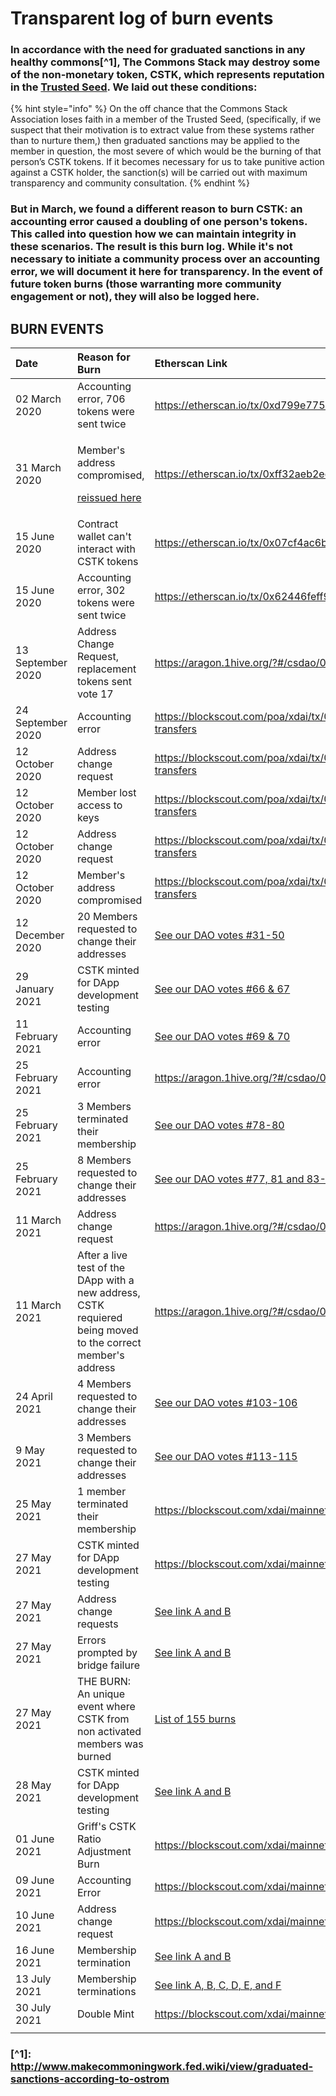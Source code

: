 # Transparent log of burn events

### In accordance with the need for graduated sanctions in any healthy commons\[^1\], The Commons Stack may destroy some of the non-monetary token, CSTK, which represents reputation in the [Trusted Seed](https://medium.com/commonsstack/the-trusted-seed-of-the-commons-stack-13d7e37f2de). We laid out these conditions:

{% hint style="info" %}
On the off chance that the Commons Stack Association loses faith in a member of the Trusted Seed, \(specifically, if we suspect that their motivation is to extract value from these systems rather than to nurture them,\) then graduated sanctions may be applied to the member in question, the most severe of which would be the burning of that person’s CSTK tokens. If it becomes necessary for us to take punitive action against a CSTK holder, the sanction\(s\) will be carried out with maximum transparency and community consultation.
{% endhint %}

### But in March, we found a different reason to burn CSTK: an accounting error caused a doubling of one person's tokens. This called into question how we can maintain integrity in these scenarios. The result is this burn log. While it's not necessary to initiate a community process over an accounting error, we will document it here for transparency. In the event of future token burns \(those warranting more community engagement or not\), they will also be logged here.

## BURN EVENTS

<table>
  <thead>
    <tr>
      <th style="text-align:left">Date</th>
      <th style="text-align:left">Reason for Burn</th>
      <th style="text-align:left">Etherscan Link</th>
    </tr>
  </thead>
  <tbody>
    <tr>
      <td style="text-align:left">02 March 2020</td>
      <td style="text-align:left">Accounting error, 706 tokens were sent twice</td>
      <td style="text-align:left"><a href="https://etherscan.io/tx/0xd799e7750f067942e2227e0ac17df00eedf9cbbf9cae7fbc96157a5649122e83">https://etherscan.io/tx/0xd799e7750f067942e2227e0ac17df00eedf9cbbf9cae7fbc96157a5649122e83</a>
      </td>
    </tr>
    <tr>
      <td style="text-align:left">31 March 2020</td>
      <td style="text-align:left">
        <p>Member&apos;s address compromised,</p>
        <p><a href="https://etherscan.io/tx/0x92d8ec2d3c1110c7b9f075489e6b9d0d67bd9d42c39f670207643e9a128359ff">reissued here</a>
        </p>
      </td>
      <td style="text-align:left"><a href="https://etherscan.io/tx/0xff32aeb2ec312ce17e1b4b8029b30ef7fb8c428f519b7be26cc3660ef44eb3ec">https://etherscan.io/tx/0xff32aeb2ec312ce17e1b4b8029b30ef7fb8c428f519b7be26cc3660ef44eb3ec</a>
      </td>
    </tr>
    <tr>
      <td style="text-align:left">15 June 2020</td>
      <td style="text-align:left">Contract wallet can&apos;t interact with CSTK tokens</td>
      <td style="text-align:left"><a href="https://etherscan.io/tx/0x07cf4ac6bba6a3b119d20bb396de06e5c64ccc6f19ae6a403ab964e2778df105">https://etherscan.io/tx/0x07cf4ac6bba6a3b119d20bb396de06e5c64ccc6f19ae6a403ab964e2778df105</a>
      </td>
    </tr>
    <tr>
      <td style="text-align:left">15 June 2020</td>
      <td style="text-align:left">Accounting error, 302 tokens were sent twice</td>
      <td style="text-align:left"><a href="https://etherscan.io/tx/0x62446feff99bbf28a5d75a4890166fdbe749876e81cfe9907082c0d87f1bfc5c">https://etherscan.io/tx/0x62446feff99bbf28a5d75a4890166fdbe749876e81cfe9907082c0d87f1bfc5c</a>
      </td>
    </tr>
    <tr>
      <td style="text-align:left">13 September 2020</td>
      <td style="text-align:left">Address Change Request, replacement tokens sent vote 17</td>
      <td style="text-align:left"><a href="https://aragon.1hive.org/?#/csdao/0xaa89fb730a83146cbf06661fd436e7445b4d0232/vote/16/">https://aragon.1hive.org/?#/csdao/0xaa89fb730a83146cbf06661fd436e7445b4d0232/vote/16/</a>
      </td>
    </tr>
    <tr>
      <td style="text-align:left">24 September 2020</td>
      <td style="text-align:left">Accounting error</td>
      <td style="text-align:left"><a href="https://blockscout.com/poa/xdai/tx/0x542bb62f7e607ba046d14bf177260d465ca176fa914f2df907333ea68e630df2/token-transfers">https://blockscout.com/poa/xdai/tx/0x542bb62f7e607ba046d14bf177260d465ca176fa914f2df907333ea68e630df2/token-transfers</a>
      <td>
    </tr>
    <tr>
      <td style="text-align:left">12 October 2020</td>
      <td style="text-align:left">Address change request</td>
       <td style="text-align:left"><a href="https://blockscout.com/poa/xdai/tx/0x6cfe7e4a1c8f9cbef257e390ab4f83caa119abc53d5547c8620eff69f5f476d0/token-transfers">https://blockscout.com/poa/xdai/tx/0x6cfe7e4a1c8f9cbef257e390ab4f83caa119abc53d5547c8620eff69f5f476d0/token-transfers</a>
      <td>
    </tr>
     <tr>
      <td style="text-align:left">12 October 2020</td>
      <td style="text-align:left">Member lost access to keys</td>
       <td style="text-align:left"><a href="https://blockscout.com/poa/xdai/tx/0x2933fa4c9695e96ba8da65222c8c727127da157fc62a8653b5896ccfc078db0c/token-transfers">https://blockscout.com/poa/xdai/tx/0x2933fa4c9695e96ba8da65222c8c727127da157fc62a8653b5896ccfc078db0c/token-transfers</a>
      <td>
    </tr>
     <tr>
      <td style="text-align:left">12 October 2020</td>
      <td style="text-align:left">Address change request</td>
       <td style="text-align:left"><a href="https://blockscout.com/poa/xdai/tx/0xea7d956a88bcb45945c2065d8a6326f9da7604f09599b827171b47263d4bbe87/token-transfers">https://blockscout.com/poa/xdai/tx/0xea7d956a88bcb45945c2065d8a6326f9da7604f09599b827171b47263d4bbe87/token-transfers</a>
      <td>
    </tr>
     <tr>
      <td style="text-align:left">12 October 2020</td>
      <td style="text-align:left">Member's address compromised</td>
       <td style="text-align:left"><a href="https://blockscout.com/poa/xdai/tx/0x271bc320d0def0ae10db296a69616171a6b48808c096faeef3ecd5680723d918/token-transfers">https://blockscout.com/poa/xdai/tx/0x271bc320d0def0ae10db296a69616171a6b48808c096faeef3ecd5680723d918/token-transfers</a>
      <td>
    </tr>
     <tr>
      <td style="text-align:left">12 December 2020</td>
      <td style="text-align:left">20 Members requested to change their addresses</td>
      <td style="text-align:left"><a href="https://aragon.1hive.org/?#/csdao/0xaa89fb730a83146cbf06661fd436e7445b4d0232">See our DAO votes #31-50</a>
      <td>
    </tr>
    <tr>
      <td style="text-align:left">29 January 2021</td>
      <td style="text-align:left">CSTK minted for DApp development testing</td>
      <td style="text-align:left"><a href="https://aragon.1hive.org/?#/csdao/0xaa89fb730a83146cbf06661fd436e7445b4d0232/vote/">See our DAO votes #66 & 67</a>
      <td>
    </tr>
    <tr>
      <td style="text-align:left">11 February 2021</td>
      <td style="text-align:left">Accounting error</td>
      <td style="text-align:left"><a href="https://aragon.1hive.org/?#/csdao/0xaa89fb730a83146cbf06661fd436e7445b4d0232/vote/">See our DAO votes #69 & 70</a>
      <td>
    </tr>
    <tr>
      <td style="text-align:left">25 February 2021</td>
      <td style="text-align:left">Accounting error</td>
      <td style="text-align:left"><a href="https://aragon.1hive.org/?#/csdao/0xaa89fb730a83146cbf06661fd436e7445b4d0232/vote/82/">https://aragon.1hive.org/?#/csdao/0xaa89fb730a83146cbf06661fd436e7445b4d0232/vote/82/</a>
      <td>
    </tr>
    <tr>
      <td style="text-align:left">25 February 2021</td>
      <td style="text-align:left">3 Members terminated their membership</td>
      <td style="text-align:left"><a href="https://aragon.1hive.org/?#/csdao/0xaa89fb730a83146cbf06661fd436e7445b4d0232/vote/">See our DAO votes #78-80</a>
      <td>
    </tr>
    <tr>
      <td style="text-align:left">25 February 2021</td>
      <td style="text-align:left">8 Members requested to change their addresses</td>
      <td style="text-align:left"><a href="https://aragon.1hive.org/?#/csdao/0xaa89fb730a83146cbf06661fd436e7445b4d0232/vote/">See our DAO votes #77, 81 and 83-88</a>
      <td>
    </tr>
    <tr>
      <td style="text-align:left">11 March 2021</td>
      <td style="text-align:left">Address change request</td>
      <td style="text-align:left"><a href="https://aragon.1hive.org/?#/csdao/0xaa89fb730a83146cbf06661fd436e7445b4d0232/vote/93/">https://aragon.1hive.org/?#/csdao/0xaa89fb730a83146cbf06661fd436e7445b4d0232/vote/93/</a>
      <td>
    </tr>
    <tr>
      <td style="text-align:left">11 March 2021</td>
      <td style="text-align:left">After a live test of the DApp with a new address, CSTK requiered being moved to the correct member's address</td>
      <td style="text-align:left"><a href="https://aragon.1hive.org/?#/csdao/0xaa89fb730a83146cbf06661fd436e7445b4d0232/vote/94/">https://aragon.1hive.org/?#/csdao/0xaa89fb730a83146cbf06661fd436e7445b4d0232/vote/94/</a>
      <td>
    </tr>
    <tr>
      <td style="text-align:left">24 April 2021</td>
      <td style="text-align:left">4 Members requested to change their addresses</td>
      <td style="text-align:left"><a href="https://aragon.1hive.org/?#/csdao/0xaa89fb730a83146cbf06661fd436e7445b4d0232/vote/">See our DAO votes #103-106</a>
      <td>
    </tr>
    <tr>
      <td style="text-align:left">9 May 2021</td>
      <td style="text-align:left">3 Members requested to change their addresses</td>
      <td style="text-align:left"><a href="https://aragon.1hive.org/?#/csdao/0xaa89fb730a83146cbf06661fd436e7445b4d0232/vote/">See our DAO votes #113-115</a>
      <td>
    </tr>
    <tr>
      <td style="text-align:left">25 May 2021</td>
      <td style="text-align:left">1 member terminated their membership</td>
      <td style="text-align:left"><a href="https://blockscout.com/xdai/mainnet/tx/0xbaecb568a6c0baed21a20d204868c924a009fac2e984526643ca47407c3f5ed4">https://blockscout.com/xdai/mainnet/tx/0xbaecb568a6c0baed21a20d204868c924a009fac2e984526643ca47407c3f5ed4</a>
      <td>
    </tr>
    <tr>
      <td style="text-align:left">27 May 2021</td>
      <td style="text-align:left">CSTK minted for DApp development testing</td>
      <td style="text-align:left"><a href="https://blockscout.com/xdai/mainnet/tx/0xb717eb70813dd66eaeb26ecfcb81070e5acfb3f8648839abd1d824ae8fb3b79e">https://blockscout.com/xdai/mainnet/tx/0xb717eb70813dd66eaeb26ecfcb81070e5acfb3f8648839abd1d824ae8fb3b79e</a>
      <td>
    </tr>
    <tr>
      <td style="text-align:left">27 May 2021</td>
      <td style="text-align:left">Address change requests</td>
      <td style="text-align:left"><a href="https://blockscout.com/xdai/mainnet/tx/0x8dc852f46d63854f56073272d5ca492702771b203e4763796fc850f10f259cfd">See link A</a><a href="https://blockscout.com/xdai/mainnet/tx/0xec243fe464010fe39b6f722bea58bb8e01fb68b0b78d2d220cfeb9d5151dffd9"> and B</a>
      <td>
    </tr>
    <tr>
      <td style="text-align:left">27 May 2021</td>
      <td style="text-align:left">Errors prompted by bridge failure</td>
      <td style="text-align:left"><a href="https://blockscout.com/xdai/mainnet/tx/0x45b1637b06e0176422bc121ea17fb4b1a6bf5615713427afd39ac4418e29d207">See link A</a><a href="https://blockscout.com/xdai/mainnet/tx/0x14edb6cd192300885d94528deeda98f4f259102302ca1561c3cb7697f7b4c122"> and B</a>
      <td>
    </tr>
    <tr>
      <td style="text-align:left">27 May 2021</td>
      <td style="text-align:left">THE BURN: An unique event where CSTK from non activated members was burned</td>
      <td style="text-align:left"><a href="https://docs.google.com/spreadsheets/d/1lbITCDaBnqCUQIgXVR936_5nMC3uTzTEGpRPOhT_pTI/edit?usp=sharing">List of 155 burns</a>
      <td>
    </tr>
    <tr>
      <td style="text-align:left">28 May 2021</td>
      <td style="text-align:left">CSTK minted for DApp development testing</td>
      <td style="text-align:left"><a href="https://blockscout.com/xdai/mainnet/tx/0xf59d27ab054f373fd6faa75ab40722e8c4caf16732ea3d10a37c799769f686d0">See link A</a><a href="https://blockscout.com/xdai/mainnet/tx/0x9000780051f374e6ea87f5b452f075cc3e46ca6db37fab9b4bd44b5d03eae1e6"> and B</a>
      <td>
    </tr>
    <tr>
      <td style="text-align:left">01 June 2021</td>
      <td style="text-align:left">Griff's CSTK Ratio Adjustment Burn</td>
      <td style="text-align:left"><a href="https://blockscout.com/xdai/mainnet/tx/0xd7699cf753beae1908e98520a3a4f2ca32ce532d7b5431baa792ac8056a8f3e7">https://blockscout.com/xdai/mainnet/tx/0xd7699cf753beae1908e98520a3a4f2ca32ce532d7b5431baa792ac8056a8f3e7</a>
      <td>
    </tr>
    <tr>
      <td style="text-align:left">09 June 2021</td>
      <td style="text-align:left">Accounting Error</td>
      <td style="text-align:left"><a href="https://blockscout.com/xdai/mainnet/tx/0xb0487acb2995ee31f9ac2ef47884ef15f47d1bd23c67ed8f8b472f166982837a">https://blockscout.com/xdai/mainnet/tx/0xb0487acb2995ee31f9ac2ef47884ef15f47d1bd23c67ed8f8b472f166982837a</a>
      <td>
    </tr>
    <tr>
      <td style="text-align:left">10 June 2021</td>
      <td style="text-align:left">Address change request</td>
      <td style="text-align:left"><a href="https://blockscout.com/xdai/mainnet/tx/0x2737ed9e680bd6758b0f10d8d6bdc0503c736154438b76d152f53b4ea85c73b1">https://blockscout.com/xdai/mainnet/tx/0x2737ed9e680bd6758b0f10d8d6bdc0503c736154438b76d152f53b4ea85c73b1</a>
      <td>
    </tr>
    <tr>
      <td style="text-align:left">16 June 2021</td>
      <td style="text-align:left">Membership termination</td>
      <td style="text-align:left"><a href="https://blockscout.com/xdai/mainnet/tx/0xbb9a969657f6a5407540167736c7a42b4a1774d6b028e30c856dd1e111fdabd9">See link A</a><a href="https://trace.giveth.io/trace/returning-dues-to-victor"> and B</a>
    <td>
    </tr>
    <tr>
      <td style="text-align:left">13 July 2021</td>
      <td style="text-align:left">Membership terminations</td>
      <td style="text-align:left"><a href="https://blockscout.com/xdai/mainnet/tx/0x06224046d5bc855c3d920b7905dd0d5560904b3a93814ab5a451e121288aded0">See link A</a><a href="https://blockscout.com/xdai/mainnet/tx/0x02705629fa2e2d7fe4074a59eee1fc6bbf8f752056153cf6da5264537890689b">, B</a><a href="https://blockscout.com/xdai/mainnet/tx/0xc1dbbc9dff129ad575b2aedef6ad8b7fa6a6cb24e3512aaba59dd810d866544b">, C</a><a href="https://blockscout.com/xdai/mainnet/tx/0xd956924aacf08af450da30524a7048c2d6795c75bfaba74ea3226a6ec35e3b27">, D</a><a href="https://blockscout.com/xdai/mainnet/tx/0x70d3bde3b2f14721a857773351617fe5953819fe67f3b838b3032dc565ccb9b7">, E</a><a href="https://blockscout.com/xdai/mainnet/tx/0x87cee6eb73f5d3b386fc0998bd693dc68fbe7cbfbb0477c1963973896873c86b">, and F</a>
    <td>
    </tr>
    <tr>
      <td style="text-align:left">30 July 2021</td>
      <td style="text-align:left">Double Mint</td>
      <td style="text-align:left"><a href="https://blockscout.com/xdai/mainnet/tx/0xb554c581015d3712742294affeb1883a1a0e623f246ecbef75532aad1f65ad7e">https://blockscout.com/xdai/mainnet/tx/0xb554c581015d3712742294affeb1883a1a0e623f246ecbef75532aad1f65ad7e</a>   
      <td>
    </tr>
    <tr>
      <td style="text-align:left"></td>
      <td style="text-align:left"></td>
      <td style="text-align:left"></td>
    </tr>
  </tbody>
</table>

### \[^1\]: [http://www.makecommoningwork.fed.wiki/view/graduated-sanctions-according-to-ostrom ](http://www.makecommoningwork.fed.wiki/view/graduated-sanctions-according-to-ostrom%20) 

